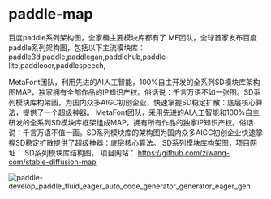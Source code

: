 # paddle-map
百度paddle系列架构图，全家桶主要模块库都有了
MF团队，全球首家发布百度paddle系列架构图，包括以下主流模块库：
paddle3d,paddle,paddlegan,paddlehub,paddle-lite,paddleocr,paddlespeech,

MetaFont团队，利用先进的AI人工智能，100%自主开发的全系列SD模块库架构图MAP，独家拥有全部作品的IP知识产权。俗话说：千言万语不如一张图。SD系列模块库构架图，为国内众多AIGC初创企业，快速掌握SD稳定扩散：底层核心算法，提供了一个超级神器。
MetaFont团队，采用先进的AI人工智能和100%自主研发的全系列SD模块库框架组成MAP，拥有所有作品的独家IP知识产权。俗话说：千言万语不值一画。SD系列模块库的架构图为国内众多AIGC初创企业快速掌握SD稳定扩散提供了超级神器：底层核心算法。
SD系列模块库构架图，项目网址： SD系列模块库结构图， 项目网站： https://github.com/ziwang-com/stable-diffusion-map

![paddle-develop_paddle_fluid_eager_auto_code_generator_generator_eager_gen](https://user-images.githubusercontent.com/11691791/227384065-8470ca8d-86b2-4b80-8d04-d2b44a9c3256.png)
